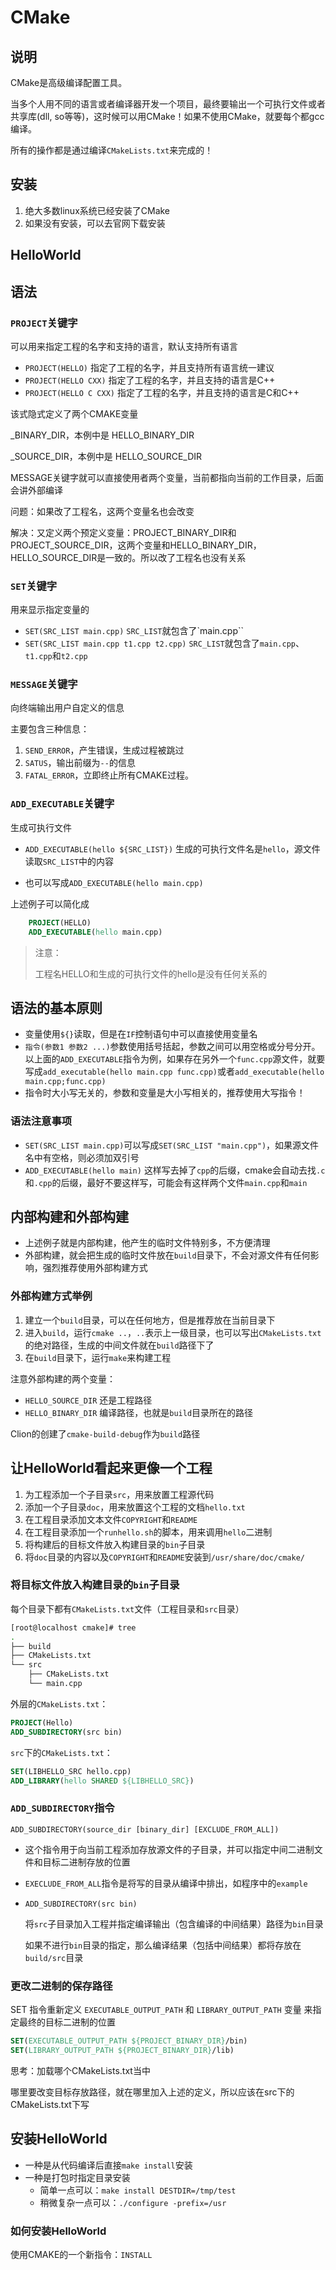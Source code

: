 # CMake

## 说明

CMake是高级编译配置工具。

当多个人用不同的语言或者编译器开发一个项目，最终要输出一个可执行文件或者共享库(dll, so等等)，这时候可以用CMake！如果不使用CMake，就要每个都gcc编译。

所有的操作都是通过编译`CMakeLists.txt`来完成的！

## 安装

1.   绝大多数linux系统已经安装了CMake
2.   如果没有安装，可以去官网下载安装

## HelloWorld

## 语法

### `PROJECT`关键字

可以用来指定工程的名字和支持的语言，默认支持所有语言

-   `PROJECT(HELLO)` 指定了工程的名字，并且支持所有语言统一建议
-   `PROJECT(HELLO CXX)` 指定了工程的名字，并且支持的语言是C++
-   `PROJECT(HELLO C CXX)` 指定了工程的名字，并且支持的语言是C和C++

该式隐式定义了两个CMAKE变量

<projectname>_BINARY_DIR，本例中是 HELLO_BINARY_DIR

<projectname>_SOURCE_DIR，本例中是 HELLO_SOURCE_DIR

MESSAGE关键字就可以直接使用者两个变量，当前都指向当前的工作目录，后面会讲外部编译

问题：如果改了工程名，这两个变量名也会改变

解决：又定义两个预定义变量：PROJECT_BINARY_DIR和PROJECT_SOURCE_DIR，这两个变量和HELLO_BINARY_DIR，HELLO_SOURCE_DIR是一致的。所以改了工程名也没有关系

### `SET`关键字

用来显示指定变量的

-   `SET(SRC_LIST main.cpp)` `SRC_LIST`就包含了`main.cpp``
-   `SET(SRC_LIST main.cpp t1.cpp t2.cpp)` `SRC_LIST`就包含了`main.cpp`、`t1.cpp`和`t2.cpp`

### `MESSAGE`关键字

向终端输出用户自定义的信息

主要包含三种信息：

1.   `SEND_ERROR`，产生错误，生成过程被跳过
2.   `SATUS`，输出前缀为`--`的信息
3.   `FATAL_ERROR`，立即终止所有CMAKE过程。

### `ADD_EXECUTABLE`关键字

生成可执行文件

-   `ADD_EXECUTABLE(hello ${SRC_LIST})` 生成的可执行文件名是`hello`，源文件读取`SRC_LIST`中的内容

-   也可以写成`ADD_EXECUTABLE(hello main.cpp)`

上述例子可以简化成

```cmake
    PROJECT(HELLO)
    ADD_EXECUTABLE(hello main.cpp)
```

>   注意：
>
>   工程名HELLO和生成的可执行文件的hello是没有任何关系的



## 语法的基本原则

-   变量使用`${}`读取，但是在`IF`控制语句中可以直接使用变量名
-   `指令(参数1 参数2 ...)`参数使用括号括起，参数之间可以用空格或分号分开。以上面的`ADD_EXECUTABLE`指令为例，如果存在另外一个`func.cpp`源文件，就要写成`add_executable(hello main.cpp func.cpp)`或者`add_executable(hello main.cpp;func.cpp)`
-   指令时大小写无关的，参数和变量是大小写相关的，推荐使用大写指令！

### 语法注意事项

-   `SET(SRC_LIST main.cpp)`可以写成`SET(SRC_LIST "main.cpp")`，如果源文件名中有空格，则必须加双引号
-   `ADD_EXECUTABLE(hello main)` 这样写去掉了`cpp`的后缀，cmake会自动去找`.c`和`.cpp`的后缀，最好不要这样写，可能会有这样两个文件`main.cpp`和`main`

## 内部构建和外部构建

-   上述例子就是内部构建，他产生的临时文件特别多，不方便清理
-   外部构建，就会把生成的临时文件放在`build`目录下，不会对源文件有任何影响，强烈推荐使用外部构建方式

### 外部构建方式举例

1.   建立一个`build`目录，可以在任何地方，但是推荐放在当前目录下
2.   进入`build`，运行`cmake ..`，`..`表示上一级目录，也可以写出`CMakeLists.txt`的绝对路径，生成的中间文件就在`build`路径下了
3.   在`build`目录下，运行`make`来构建工程

注意外部构建的两个变量：

-   `HELLO_SOURCE_DIR` 还是工程路径
-   `HELLO_BINARY_DIR` 编译路径，也就是`build`目录所在的路径

Clion的创建了`cmake-build-debug`作为`build`路径



## 让HelloWorld看起来更像一个工程

1.   为工程添加一个子目录`src`，用来放置工程源代码
2.   添加一个子目录`doc`，用来放置这个工程的文档`hello.txt`
3.   在工程目录添加文本文件`COPYRIGHT`和`README`
4.   在工程目录添加一个`runhello.sh`的脚本，用来调用`hello`二进制
5.   将构建后的目标文件放入构建目录的`bin`子目录
6.   将`doc`目录的内容以及`COPYRIGHT`和`README`安装到`/usr/share/doc/cmake/`

### 将目标文件放入构建目录的`bin`子目录

每个目录下都有`CMakeLists.txt`文件（工程目录和`src`目录）

```bash
[root@localhost cmake]# tree
.
├── build
├── CMakeLists.txt
└── src
    ├── CMakeLists.txt
    └── main.cpp
```

外层的`CMakeLists.txt`：

```cmake
PROJECT(Hello)
ADD_SUBDIRECTORY(src bin)
```

`src`下的`CMakeLists.txt`：

```cmake
SET(LIBHELLO_SRC hello.cpp)
ADD_LIBRARY(hello SHARED ${LIBHELLO_SRC})
```

### `ADD_SUBDIRECTORY`指令

`ADD_SUBDIRECTORY(source_dir [binary_dir] [EXCLUDE_FROM_ALL])`

-   这个指令用于向当前工程添加存放源文件的子目录，并可以指定中间二进制文件和目标二进制存放的位置

-   `EXECLUDE_FROM_ALL`指令是将写的目录从编译中排出，如程序中的`example`

-   `ADD_SUBDIRECTORY(src bin)`

    将`src`子目录加入工程并指定编译输出（包含编译的中间结果）路径为`bin`目录

    如果不进行`bin`目录的指定，那么编译结果（包括中间结果）都将存放在`build/src`目录

### 更改二进制的保存路径

SET 指令重新定义 `EXECUTABLE_OUTPUT_PATH` 和 `LIBRARY_OUTPUT_PATH` 变量 来指定最终的目标二进制的位置

```cmake
SET(EXECUTABLE_OUTPUT_PATH ${PROJECT_BINARY_DIR}/bin)
SET(LIBRARY_OUTPUT_PATH ${PROJECT_BINARY_DIR}/lib)
```

思考：加载哪个CMakeLists.txt当中

哪里要改变目标存放路径，就在哪里加入上述的定义，所以应该在src下的CMakeLists.txt下写

## 安装HelloWorld

-   一种是从代码编译后直接`make install`安装
-   一种是打包时指定目录安装
    -   简单一点可以：`make install DESTDIR=/tmp/test`
    -   稍微复杂一点可以：`./configure -prefix=/usr`

### 如何安装HelloWorld

使用CMAKE的一个新指令：`INSTALL`


